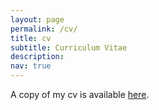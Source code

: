 ```yaml
---
layout: page
permalink: /cv/
title: cv
subtitle: Curriculum Vitae
description: 
nav: true
---
```


A copy of my cv is available <a href='/assets/pdf/koziol_cv.pdf'>here</a>.

